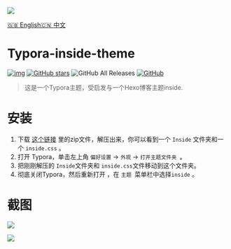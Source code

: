 ![](https://cdn.jsdelivr.net/gh/FishionYu/Rayyu-sPic@master/img/transINSIDE_THEME.jpg)

[:uk: English](https://github.com/FishionYu/typora-inside-theme)[:cn: 中文](https://github.com/FishionYu/typora-inside-theme/blob/master/Readme2.md)

# Typora-inside-theme

[![img](https://camo.githubusercontent.com/7c4792033c4a6c59b3a6f22e3ef0a2cc4082c72b/68747470733a2f2f696d672e736869656c64732e696f2f62616467652f626c6f672d25343068616e72792d7265643f7374796c653d666c61742d737175617265)](https://blog.hanry.top/) [![GitHub stars](https://camo.githubusercontent.com/8758623e63ae1dee11c2000e4a58d02c0f099562/68747470733a2f2f696d672e736869656c64732e696f2f6769746875622f73746172732f46697368696f6e59752f7479706f72612d696e736964652d7468656d653f7374796c653d666c61742d737175617265)](https://camo.githubusercontent.com/8758623e63ae1dee11c2000e4a58d02c0f099562/68747470733a2f2f696d672e736869656c64732e696f2f6769746875622f73746172732f46697368696f6e59752f7479706f72612d696e736964652d7468656d653f7374796c653d666c61742d737175617265) ![GitHub All Releases](https://img.shields.io/github/downloads/FishionYu/typora-inside-theme/total?color=%23c060a1&style=flat-square) [![GitHub](https://camo.githubusercontent.com/28a7d8442f19baa4b04c405d9d940df85fde33f4/68747470733a2f2f696d672e736869656c64732e696f2f6769746875622f6c6963656e73652f46697368696f6e59752f7479706f72612d696e736964652d7468656d653f7374796c653d666c61742d737175617265)](https://camo.githubusercontent.com/28a7d8442f19baa4b04c405d9d940df85fde33f4/68747470733a2f2f696d672e736869656c64732e696f2f6769746875622f6c6963656e73652f46697368696f6e59752f7479706f72612d696e736964652d7468656d653f7374796c653d666c61742d737175617265)

> 这是一个Typora主题，受启发与一个Hexo博客主题inside.

# 安装

1. 下载 [这个链接](https://github.com/FishionYu/typora-inside-theme/releases/latest) 里的zip文件，解压出来，你可以看到一个 `Inside` 文件夹和一个 `inside.css` 。
2. 打开 Typora，单击左上角 `偏好设置` → `外观` → `打开主题文件夹 `。
3. 把刚刚解压的 `Inside`文件夹和 `inside.css`文件移动到这个文件夹。
4. 彻底关闭Typora，然后重新打开 ，在 `主题 `菜单栏中选择`inside` 。

# 截图

![](https://cdn.jsdelivr.net/gh/FishionYu/Rayyu-sPic@master/img/transJJYTdA.png)

![](https://cdn.jsdelivr.net/gh/FishionYu/Rayyu-sPic@master/img/trans1aGQwy.png)


